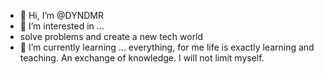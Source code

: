 - 👋 Hi, I’m @DYNDMR
- 👀 I’m interested in ... 
- solve problems and create a new tech world
- 🌱 I’m currently learning ... 
everything, for me life is exactly learning and teaching. An exchange of knowledge. I will not limit myself.


<!---
DYNDMR/DYNDMR is a ✨ special ✨ repository because its `README.md` (this file) appears on your GitHub profile.
You can click the Preview link to take a look at your changes.
--->
